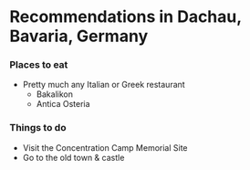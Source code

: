 # Recommendations in Dachau, Bavaria, Germany

### Places to eat
- Pretty much any Italian or Greek restaurant
  - Bakalikon
  - Antica Osteria
### Things to do
- Visit the Concentration Camp Memorial Site
- Go to the old town & castle
